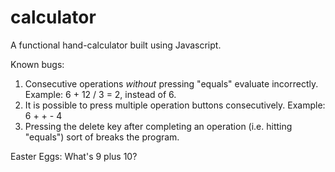 # calculator
A functional hand-calculator built using Javascript. 

Known bugs:
  1) Consecutive operations *without* pressing "equals" evaluate incorrectly. Example: 6 + 12 / 3 = 2, instead of 6. 
  2) It is possible to press multiple operation buttons consecutively. Example: 6 + + - 4
  3) Pressing the delete key after completing an operation (i.e. hitting "equals") sort of breaks the program. 

Easter Eggs: 
What's 9 plus 10?
